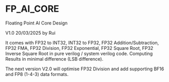 # FP_AI_CORE
Floating Point AI Core Design

V1.0 20/03/2025 by Rui

It comes with FP32 to INT32, INT32 to FP32, FP32 Addition/Subtraction, FP32 FMA, FP32 Division, FP32 Exponential, FP32 Square Root, FP32 Inverse Square Root in pure verilog / system verilog code.
Computing Results in minimal difference (LSB difference).

The next version V2.0 will optimise FP32 Division and add supporting BF16 and FP8 (1-4-3) data formats.
